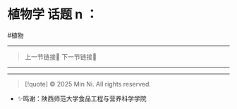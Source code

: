 # 植物学 话题 n ：
#植物

---

> 上一节链接🔗 
> 下一节链接🔗 

---


---
> [!quote] © 2025 Min Ni. All rights reserved.

- ✨鸣谢：陕西师范大学食品工程与营养科学学院